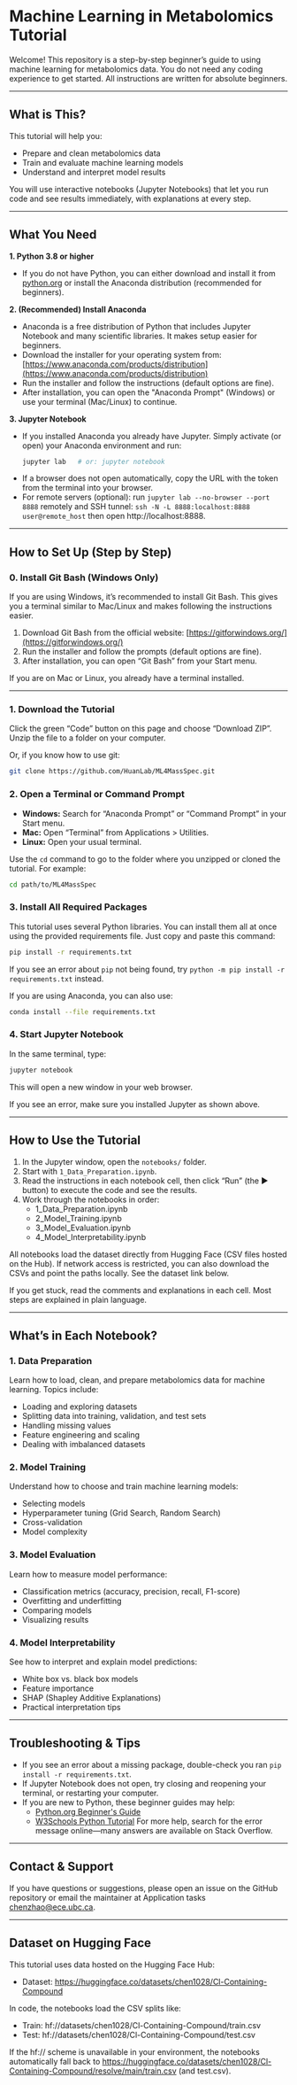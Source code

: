 # Machine Learning in Metabolomics Tutorial

Welcome! This repository is a step-by-step beginner’s guide to using machine learning for metabolomics data. You do not need any coding experience to get started. All instructions are written for absolute beginners.

---

## What is This?

This tutorial will help you:
- Prepare and clean metabolomics data
- Train and evaluate machine learning models
- Understand and interpret model results

You will use interactive notebooks (Jupyter Notebooks) that let you run code and see results immediately, with explanations at every step.

---

## What You Need

**1. Python 3.8 or higher**
  - If you do not have Python, you can either download and install it from [python.org](https://www.python.org/downloads/) or install the Anaconda distribution (recommended for beginners).

**2. (Recommended) Install Anaconda**
  - Anaconda is a free distribution of Python that includes Jupyter Notebook and many scientific libraries. It makes setup easier for beginners.
  - Download the installer for your operating system from: [https://www.anaconda.com/products/distribution](https://www.anaconda.com/products/distribution)
  - Run the installer and follow the instructions (default options are fine).
  - After installation, you can open the "Anaconda Prompt" (Windows) or use your terminal (Mac/Linux) to continue.

**3. Jupyter Notebook**
  - If you installed Anaconda you already have Jupyter. Simply activate (or open) your Anaconda environment and run:
    ```bash
    jupyter lab   # or: jupyter notebook
    ```
  - If a browser does not open automatically, copy the URL with the token from the terminal into your browser.
  - For remote servers (optional): run `jupyter lab --no-browser --port 8888` remotely and SSH tunnel: `ssh -N -L 8888:localhost:8888 user@remote_host` then open http://localhost:8888.

---

## How to Set Up (Step by Step)


### 0. Install Git Bash (Windows Only)

If you are using Windows, it’s recommended to install Git Bash. This gives you a terminal similar to Mac/Linux and makes following the instructions easier.

1. Download Git Bash from the official website: [https://gitforwindows.org/](https://gitforwindows.org/)
2. Run the installer and follow the prompts (default options are fine).
3. After installation, you can open “Git Bash” from your Start menu.

If you are on Mac or Linux, you already have a terminal installed.

---

### 1. Download the Tutorial

Click the green “Code” button on this page and choose “Download ZIP”. Unzip the file to a folder on your computer.

Or, if you know how to use git:
```bash
git clone https://github.com/HuanLab/ML4MassSpec.git
```

### 2. Open a Terminal or Command Prompt

- **Windows:** Search for “Anaconda Prompt” or “Command Prompt” in your Start menu.
- **Mac:** Open “Terminal” from Applications > Utilities.
- **Linux:** Open your usual terminal.

Use the `cd` command to go to the folder where you unzipped or cloned the tutorial. For example:
```bash
cd path/to/ML4MassSpec
```

### 3. Install All Required Packages

This tutorial uses several Python libraries. You can install them all at once using the provided requirements file. Just copy and paste this command:

```bash
pip install -r requirements.txt
```

If you see an error about `pip` not being found, try `python -m pip install -r requirements.txt` instead.

If you are using Anaconda, you can also use:
```bash
conda install --file requirements.txt
```

### 4. Start Jupyter Notebook

In the same terminal, type:
```bash
jupyter notebook
```
This will open a new window in your web browser.

If you see an error, make sure you installed Jupyter as shown above.

---

## How to Use the Tutorial

1. In the Jupyter window, open the `notebooks/` folder.
2. Start with `1_Data_Preparation.ipynb`.
3. Read the instructions in each notebook cell, then click “Run” (the ▶ button) to execute the code and see the results.
4. Work through the notebooks in order:
    - 1_Data_Preparation.ipynb
    - 2_Model_Training.ipynb
    - 3_Model_Evaluation.ipynb
    - 4_Model_Interpretability.ipynb

All notebooks load the dataset directly from Hugging Face (CSV files hosted on the Hub). If network access is restricted, you can also download the CSVs and point the paths locally. See the dataset link below.

If you get stuck, read the comments and explanations in each cell. Most steps are explained in plain language.

---

## What’s in Each Notebook?

### 1. Data Preparation
Learn how to load, clean, and prepare metabolomics data for machine learning. Topics include:
- Loading and exploring datasets
- Splitting data into training, validation, and test sets
- Handling missing values
- Feature engineering and scaling
- Dealing with imbalanced datasets

### 2. Model Training
Understand how to choose and train machine learning models:
- Selecting models
- Hyperparameter tuning (Grid Search, Random Search)
- Cross-validation
- Model complexity

### 3. Model Evaluation
Learn how to measure model performance:
- Classification metrics (accuracy, precision, recall, F1-score)
- Overfitting and underfitting
- Comparing models
- Visualizing results

### 4. Model Interpretability
See how to interpret and explain model predictions:
- White box vs. black box models
- Feature importance
- SHAP (Shapley Additive Explanations)
- Practical interpretation tips

---

## Troubleshooting & Tips

- If you see an error about a missing package, double-check you ran `pip install -r requirements.txt`.
- If Jupyter Notebook does not open, try closing and reopening your terminal, or restarting your computer.
- If you are new to Python, these beginner guides may help:
    - [Python.org Beginner's Guide](https://docs.python.org/3/tutorial/index.html)
    - [W3Schools Python Tutorial](https://www.w3schools.com/python/)
  For more help, search for the error message online—many answers are available on Stack Overflow.

---

## Contact & Support

If you have questions or suggestions, please open an issue on the GitHub repository or email the maintainer at Application tasks chenzhao@ece.ubc.ca.

---

## Dataset on Hugging Face

This tutorial uses data hosted on the Hugging Face Hub:

- Dataset: https://huggingface.co/datasets/chen1028/Cl-Containing-Compound

In code, the notebooks load the CSV splits like:

- Train: hf://datasets/chen1028/Cl-Containing-Compound/train.csv
- Test:  hf://datasets/chen1028/Cl-Containing-Compound/test.csv

If the hf:// scheme is unavailable in your environment, the notebooks automatically fall back to https://huggingface.co/datasets/chen1028/Cl-Containing-Compound/resolve/main/train.csv (and test.csv).
